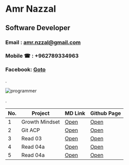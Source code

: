 # Amr Nazzal

## Software Developer

### Email  : amr.nzzal@gmail.com
### Mobile &phone; : +962789334963
### Facebook: [Goto](https://www.facebook.com/amr.nzzal)
.

![programmer](https://st.depositphotos.com/1429923/3996/v/600/depositphotos_39965389-stock-illustration-flat-vector-illustration-of-programmer.jpg)

.


No. |         Project         | MD Link             | Github Page
--- | ------------------------| --------------------|-------------------------------
1   |        Growth Mindset   | [Open](https://github.com/amr88nzzal/reading-notes-repo/blob/main/Growth.md)| [Open](https://amr88nzzal.github.io/reading-notes-repo/Growth)
2   |        Git    ACP       | [Open](https://github.com/amr88nzzal/reading-notes-repo/blob/main/ACP.md)   | [Open](https://amr88nzzal.github.io/reading-notes-repo/ACP)
3   |      Read 03            | [Open](https://github.com/amr88nzzal/reading-notes-repo/blob/main/Read03.md)   | [Open](https://amr88nzzal.github.io/reading-notes-repo/Read03) 
4   |      Read 04a           | [Open](https://github.com/amr88nzzal/reading-notes-repo/blob/main/Read04a.md)   | [Open](https://amr88nzzal.github.io/reading-notes-repo/Read04a) 
5   |      Read 04a           | [Open](https://github.com/amr88nzzal/reading-notes-repo/blob/main/read04b.md)   | [Open](https://amr88nzzal.github.io/reading-notes-repo/read04b)
